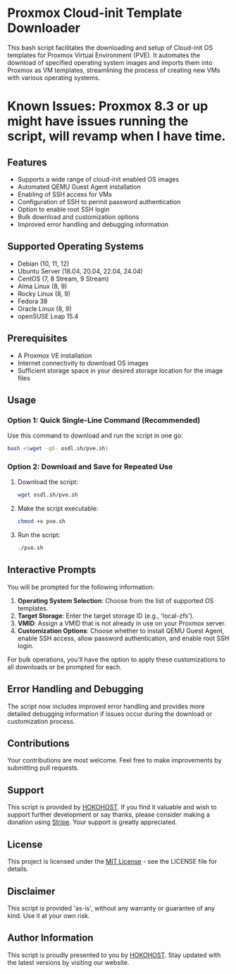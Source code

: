 # Proxmox Cloud-init Template Downloader

This bash script facilitates the downloading and setup of Cloud-init OS templates for Proxmox Virtual Environment (PVE). It automates the download of specified operating system images and imports them into Proxmox as VM templates, streamlining the process of creating new VMs with various operating systems.

# Known Issues: Proxmox 8.3 or up might have issues running the script, will revamp when I have time.

## Features

- Supports a wide range of cloud-init enabled OS images
- Automated QEMU Guest Agent installation
- Enabling of SSH access for VMs
- Configuration of SSH to permit password authentication
- Option to enable root SSH login
- Bulk download and customization options
- Improved error handling and debugging information

## Supported Operating Systems

- Debian (10, 11, 12)
- Ubuntu Server (18.04, 20.04, 22.04, 24.04)
- CentOS (7, 8 Stream, 9 Stream)
- Alma Linux (8, 9)
- Rocky Linux (8, 9)
- Fedora 38
- Oracle Linux (8, 9)
- openSUSE Leap 15.4

## Prerequisites

- A Proxmox VE installation
- Internet connectivity to download OS images
- Sufficient storage space in your desired storage location for the image files

## Usage

### Option 1: Quick Single-Line Command (Recommended)

Use this command to download and run the script in one go:

```bash
bash <(wget -qO- osdl.sh/pve.sh)
```

### Option 2: Download and Save for Repeated Use

1. Download the script:
    ```bash
    wget osdl.sh/pve.sh
    ```

2. Make the script executable:
    ```bash
    chmod +x pve.sh
    ```

3. Run the script:
    ```bash
    ./pve.sh
    ```

## Interactive Prompts

You will be prompted for the following information:

1. **Operating System Selection**: Choose from the list of supported OS templates.
2. **Target Storage**: Enter the target storage ID (e.g., 'local-zfs').
3. **VMID**: Assign a VMID that is not already in use on your Proxmox server.
4. **Customization Options**: Choose whether to install QEMU Guest Agent, enable SSH access, allow password authentication, and enable root SSH login.

For bulk operations, you'll have the option to apply these customizations to all downloads or be prompted for each.

## Error Handling and Debugging

The script now includes improved error handling and provides more detailed debugging information if issues occur during the download or customization process.

## Contributions

Your contributions are most welcome. Feel free to make improvements by submitting pull requests.

## Support

This script is provided by [HOKOHOST](https://hokohost.com/). If you find it valuable and wish to support further development or say thanks, please consider making a donation using [Stripe](https://donate.stripe.com/6oE00Y8fUe6V6uQ002). Your support is greatly appreciated.

## License

This project is licensed under the [MIT License](LICENSE) - see the LICENSE file for details.

## Disclaimer

This script is provided 'as-is', without any warranty or guarantee of any kind. Use it at your own risk.

## Author Information

This script is proudly presented to you by [HOKOHOST](https://hokohost.com). Stay updated with the latest versions by visiting our website.
